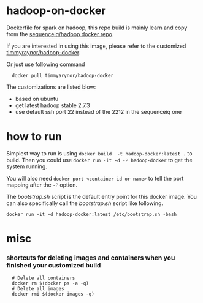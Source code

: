 # hadoop-on-docker

Dockerfile for spark on hadoop, this repo build is mainly learn and copy from the [sequenceiq/hadoop docker repo](https://github.com/sequenceiq/hadoop-docker).

If you are interested in using this image, please refer to the customized [timmyraynor/hadoop-docker](https://hub.docker.com/r/timmyraynor/hadoop-docker/).

Or just use following command

```shell
  docker pull timmyarynor/hadoop-docker
 ```

The customizations are listed blow:
- based on ubuntu
- get latest hadoop stable 2.7.3
- use default ssh port 22 instead of the 2212 in the sequenceiq one

# how to run

Simplest way to run is using `docker build  -t hadoop-docker:latest .` to build. Then you could  use `docker run -it -d -P hadoop-docker` to get the system running.

You will also need `docker port <container id or name>` to tell the port mapping after the `-P` option.

The *bootstrap.sh* script is the default entry point for this docker image. You can also specifically call the *bootstrap.sh* script like following.

```shell
docker run -it -d hadoop-docker:latest /etc/bootstrap.sh -bash
```

# misc

### shortcuts for deleting images and containers when you finished your customized build

```shell
  # Delete all containers
  docker rm $(docker ps -a -q)
  # Delete all images
  docker rmi $(docker images -q)
```

